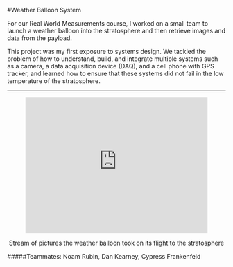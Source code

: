 #Weather Balloon System

For our Real World Measurements course, I worked on a small team to launch a weather balloon into the stratosphere and then retrieve images and data from the payload.

This project was my first exposure to systems design. We tackled the problem of how to understand, build, and integrate multiple systems such as a camera, a data acquisition device (DAQ), and a cell phone with GPS tracker, and learned how to ensure that these systems did not fail in the low temperature of the stratosphere.

----

<center>
<iframe width="420" height="315" src="http://www.youtube.com/embed/rvfdeCIpSC8" frameborder="0" allowfullscreen></iframe>
<p> Stream of pictures the weather balloon took on its flight to the stratosphere </p>
</center>

#####Teammates: Noam Rubin, Dan Kearney, Cypress Frankenfeld